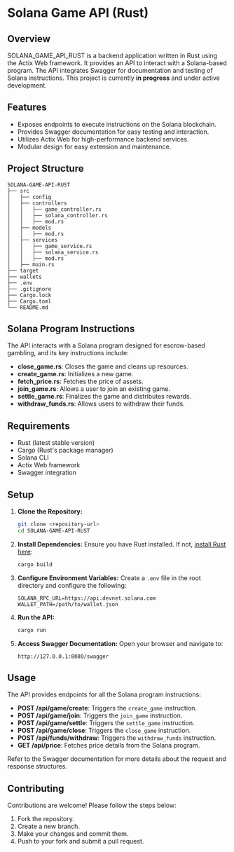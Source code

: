 # Solana Game API (Rust)

## Overview
SOLANA_GAME_API_RUST is a backend application written in Rust using the Actix Web framework. It provides an API to interact with a Solana-based program. The API integrates Swagger for documentation and testing of Solana instructions.
This project is currently **in progress** and under active development.

## Features
- Exposes endpoints to execute instructions on the Solana blockchain.
- Provides Swagger documentation for easy testing and interaction.
- Utilizes Actix Web for high-performance backend services.
- Modular design for easy extension and maintenance.

## Project Structure
```
SOLANA-GAME-API-RUST
├── src
│   ├── config
│   ├── controllers
│   │   ├── game_controller.rs
│   │   ├── solana_controller.rs
│   │   ├── mod.rs
│   ├── models
│   │   ├── mod.rs
│   ├── services
│   │   ├── game_service.rs
│   │   ├── solana_service.rs
│   │   ├── mod.rs
│   ├── main.rs
├── target
├── wallets
├── .env
├── .gitignore
├── Cargo.lock
├── Cargo.toml
└── README.md
```

## Solana Program Instructions
The API interacts with a Solana program designed for escrow-based gambling, and its key instructions include:
- **close_game.rs**: Closes the game and cleans up resources.
- **create_game.rs**: Initializes a new game.
- **fetch_price.rs**: Fetches the price of assets.
- **join_game.rs**: Allows a user to join an existing game.
- **settle_game.rs**: Finalizes the game and distributes rewards.
- **withdraw_funds.rs**: Allows users to withdraw their funds.

## Requirements
- Rust (latest stable version)
- Cargo (Rust's package manager)
- Solana CLI
- Actix Web framework
- Swagger integration

## Setup
1. **Clone the Repository:**
   ```bash
   git clone <repository-url>
   cd SOLANA-GAME-API-RUST
   ```

2. **Install Dependencies:**
   Ensure you have Rust installed. If not, [install Rust here](https://www.rust-lang.org/tools/install):
   ```bash
   cargo build
   ```

3. **Configure Environment Variables:**
   Create a `.env` file in the root directory and configure the following:
   ```env
   SOLANA_RPC_URL=https://api.devnet.solana.com
   WALLET_PATH=/path/to/wallet.json
   ```

4. **Run the API:**
   ```bash
   cargo run
   ```

5. **Access Swagger Documentation:**
   Open your browser and navigate to:
   ```
   http://127.0.0.1:8080/swagger
   ```

## Usage
The API provides endpoints for all the Solana program instructions:
- **POST /api/game/create**: Triggers the `create_game` instruction.
- **POST /api/game/join**: Triggers the `join_game` instruction.
- **POST /api/game/settle**: Triggers the `settle_game` instruction.
- **POST /api/game/close**: Triggers the `close_game` instruction.
- **POST /api/funds/withdraw**: Triggers the `withdraw_funds` instruction.
- **GET /api/price**: Fetches price details from the Solana program.

Refer to the Swagger documentation for more details about the request and response structures.

## Contributing
Contributions are welcome! Please follow the steps below:
1. Fork the repository.
2. Create a new branch.
3. Make your changes and commit them.
4. Push to your fork and submit a pull request.

